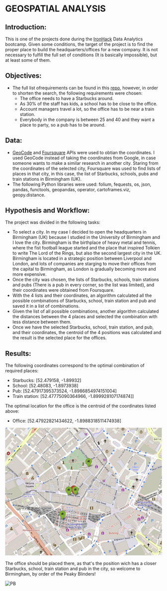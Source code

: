 # GEOSPATIAL ANALYSIS

## Introduction:

This is one of the projects done during the [IronHack](https://www.ironhack.com/en) Data Analytics bootcamp. 
Given some conditions, the target of the project is to find the proper place to build the headquarters/offices for a new company. It is not necessary to fulfill the full set of conditions (It is basically impossible), but at least some of them.

## Objectives:

- The full list ofrequirements can be found in this [repo](https://github.com/antoniogarciagiron/W4-geospatial-data-project), however, in order to shorten the search, the following requirements were chosen:
    - The office needs to have a Starbucks around.
    - As 30% of the staff has kids, a school has to be close to the office.
    - Account managers travel a lot, so the office has to be near a train station.
    - Everybody in the company is between 25 and 40 and they want a place to party, so a pub has to be around. 

## Data:

- [GeoCode](https://geocode.xyz/) and [Foursquare](https://foursquare.com/) APIs were used to obtian the coordinates.  I used GeoCode instead of taking the coordinates from Google, in case someone wants to make a similar research in another city. Staring from the coordinates of the selected city, Foursquare was used to find lists of places in that city, in this case, the list of Starbucks, schools, pubs and train stations in Birmingham (UK).
- The following Python libraries were used: folium, fequests, os, json, pandas, functools, geopandas, operator, cartoframes.viz, geopy.distance.

## Hypothesis and Workflow:

The project was divided in the following tasks:
- To select a city. In my case I decided to open the headquarters in Birmingham (UK) because I studied in the University of Birmingham and I love the city. Birmingham is the birthplace of heavy metal and tennis, where the fist football league started and the place that inspired Tolkien to write The Lord of the Rings, but also the second largest city in the UK. Birmingham is located in a strategic position between Liverpool and London, and lots of companies are starging to move their offices from the capital to Birmingham, as London is gradually becoming more and more expensive. 
- Once the city was chosen, the lists of Starbucks, schools, train stations and pubs (There is a pub in every corner, so the list was limited), and their coordinates were obtained from Foursquare.
- With the 4 lists and their coordinates, an algorithm calculated all the possible combinations of Starbucks, school, train station and pub and saved it in a list of combinations.
- Given the list of all possible combinations, another algorithm calculated the distances between the 4 places and selected the combination with less distance between them.
- Once we have the selected Starbucks, school, train station, and pub, and their coordinates, the centroid of the 4 positions was calculated and the result is the selected place for the offices.


## Results:

The following coordinates correspond to the optimal combination of required places:
- Starbucks: [52.479158, -1.89932]
- School: [52.48083, -1.8973938]
- Pub: [52.47917395373524, -1.8986854974151004]
- Train station: [52.47775090364966, -1.899928107174874]]

The optimal location for the office is the centroid of the coordinates listed above: 
- Office: [52.47922821434622, -1.8988318511474938]

![Map](https://github.com/antoniogarciagiron/geospatial-data-project/blob/main/figures/Birmingham.PNG)

The office should be placed there, as that's the position wich has a closer Starbucks, school, train station and pub in the city, so welcome to Birmingham, by order of the Peaky Blinders!

![PB](https://static2.abc.es/media/play/2019/08/26/peaky-blinders-k5eE--1024x512@abc.png)